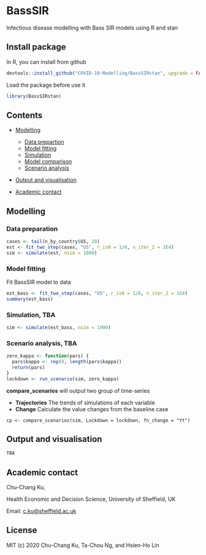 # BassSIR
Infectious disease modelling with Bass SIR models using R and stan


## Install package
In R, you can install from github
```r
devtools::install_github("COVID-19-Modelling/BassSIRstan", upgrade = FALSE)
```

Load the package before use it
```r
library(BassSIRstan)
```

## Contents

- [Modelling](#modelling)
  - [Data prepartion](#data-preparation)
  - [Model fitting](#model-fitting)
  - [Simulation](#simulation)
  - [Model comparison](#model-comparison)
  - [Scenario analysis](#scenario-analysis)
  
- [Output and visualisation](#output-and-visualisation)

- [Academic contact](#academic-contact)



## Modelling
### Data preparation
```r
cases <- tail(n_by_country$US, 20)
est <- fit_two_step(cases, "US", r_is0 = 1/6, n_iter_2 = 1E4)
sim <- simulate(est, nsim = 1000)
```

### Model fitting
Fit BassSIR model to data
```r
est_bass <- fit_two_step(cases, "US", r_is0 = 1/6, n_iter_2 = 1E4)
summary(est_bass)
```

### Simulation, TBA
```r
sim <- simulate(est_bass, nsim = 1000)
```

### Scenario analysis, TBA
```r
zero_kappa <- function(pars) {
  pars$kappa <- rep(0, length(pars$kappa))
  return(pars)
}
lockdown <- run_scenario(sim, zero_kappa)
```

**compare_scenarios** will output two group of time-series

- **Trajectories** The trends of simulations of each variable
- **Change** Calculate the value changes from the baseline case 

```{r}
cp <- compare_scenarios(sim, Lockdown = lockdown, fn_change = "Yt")
```

## Output and visualisation
```r
TBA
```


## Academic contact

Chu-Chang Ku,

Health Economic and Decision Science, University of Sheffield, UK

Email: c.ku@sheffield.ac.uk


## License

MIT (c) 2020 Chu-Chang Ku, Ta-Chou Ng, and Hsien-Ho Lin

